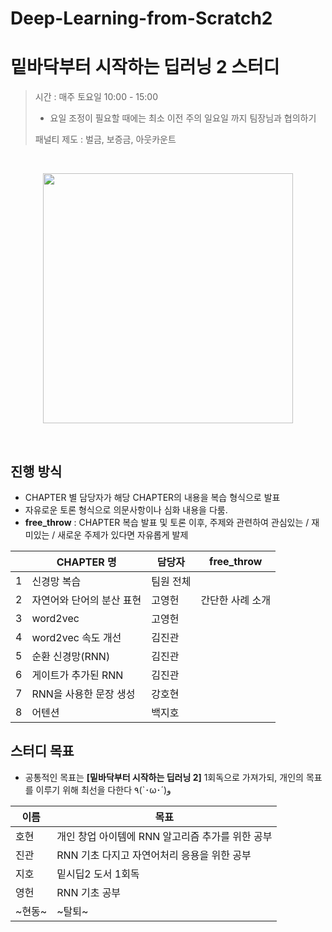 # Deep-Learning-from-Scratch2

# 밑바닥부터 시작하는 딥러닝 2 스터디

>
> 시간 : 매주 토요일 10:00 - 15:00
>
> - 요일 조정이 필요할 때에는 최소 이전 주의 일요일 까지 팀장님과 협의하기
>
> 패널티 제도 : 벌금, 보증금, 아웃카운트
>

<br/>

<p align="center">
       <img src ="http://www.hanbit.co.kr/data/books/B8950212853_l.jpg" height="400px"/>
</p>

<br/>

## 진행 방식

- CHAPTER 별 담당자가 해당 CHAPTER의 내용을 복습 형식으로 발표
- 자유로운 토론 형식으로 의문사항이나 심화 내용을 다룸.
- **free_throw** : CHAPTER 복습 발표 및 토론 이후, 주제와 관련하여 관심있는 / 재미있는 / 새로운 주제가 있다면 자유롭게 발제

|      | CHAPTER 명                | 담당자    | free_throw       |
| ---- | ------------------------- | --------- | ---------------- |
| 1    | 신경망 복습               | 팀원 전체|                  |
| 2    | 자연어와 단어의 분산 표현 | 고영헌     | 간단한 사례 소개 |
| 3    | word2vec                  | 고영헌    |                  |
| 4    | word2vec 속도 개선        | 김진관     |                  |
| 5    | 순환 신경망(RNN)          | 김진관     |                  |
| 6    | 게이트가 추가된 RNN       | 김진관      |                  |
| 7    | RNN을 사용한 문장 생성    | 강호현      |                  |
| 8    | 어텐션                    | 백지호      |                  |



## 스터디 목표

- 공통적인 목표는 **[밑바닥부터 시작하는 딥러닝 2]** 1회독으로 가져가되, 개인의 목표를 이루기 위해 최선을 다한다 ٩(`･ω･´)و

| 이름 | 목표                                                         |
| ---- | ------------------------------------------------------------ |
| 호현 | 개인 창업 아이템에 RNN 알고리즘 추가를 위한 공부                     |
| 진관 | RNN 기초 다지고 자연어처리 응용을 위한 공부 |
| 지호 | 밑시딥2 도서 1회독                                           |
| 영헌 | RNN 기초 공부            |
| ~현동~ | ~탈퇴~|

